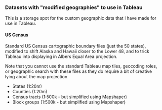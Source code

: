 ### Datasets with "modified geographies" to use in Tableau

This is a storage spot for the custom geographic data that I have made for use in Tableau.

#### US Census
Standard US Census cartographic boundary files (just the 50 states), modified to shift Alaska and Hawaii closer to the Lower 48, and to trick Tableau into displaying in Albers Equal Area projection.

Note that you cannot use the standard Tableau map tiles, geocoding roles, or geographic search with these files as they do require a bit of creative lying about the map projection.

* States (1:20m)
* Counties (1:20m)
* Census tracts (1:500k - but simplified using Mapshaper)
* Block groups (1:500k - but simplified using Mapshaper)

